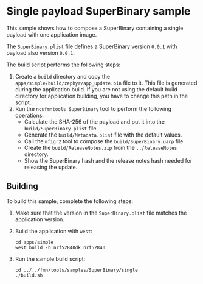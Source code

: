 # Single payload SuperBinary sample

This sample shows how to compose a SuperBinary containing a single payload with one application image.

The `SuperBinary.plist` file defines a SuperBinary version `0.0.1` with payload also version `0.0.1`.

The build script performs the following steps:

1.  Create a `build` directory and copy the
    `apps/simple/build/zephyr/app_update.bin` file to it. This file
    is generated during the application build. If you are not using
    the default build directory for application building, you have to
    change this path in the script.
2.  Run the `ncsfmntools SuperBinary` tool to perform the following operations:
    *  Calculate the SHA-256 of the payload and put it into the `build/SuperBinary.plist` file.
    *  Generate the `build/Metadata.plist` file with the default values.
    *  Call the `mfigr2` tool to compose the `build/SuperBinary.uarp` file.
    *  Create the `build/ReleaseNotes.zip` from the `../ReleaseNotes` directory.
    *  Show the SuperBinary hash and the release notes hash needed for releasing the update.

## Building

To build this sample, complete the following steps:

1.  Make sure that the version in the `SuperBinary.plist` file matches the
    application version.

2.  Build the application with `west`:
    ```
    cd apps/simple
    west build -b nrf52840dk_nrf52840
    ```

3.  Run the sample build script:
    ```
    cd ../../fmn/tools/samples/SuperBinary/single
    ./build.sh
    ```